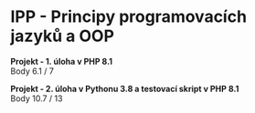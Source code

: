 # IPP - Principy programovacích jazyků a OOP

**Projekt - 1. úloha v PHP 8.1**  
  Body 6.1 / 7

**Projekt - 2. úloha v Pythonu 3.8 a testovací skript v PHP 8.1**  
  Body 10.7 / 13

